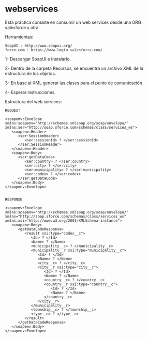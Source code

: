 # webservices

Esta práctica consiste en consumir un web services desde una ORG salesforce a otra

Herramientas:

	SoapUI : http://www.soapui.org/
	force.com : https://www.login.salesforce.com/

1- Descargar SoapUI e Instalarlo.

2- Dentro de la carpeta Recursos, se encuentra un archivo XML de la estructura de los objetos.

3- En base al XML generar las clases para el punto de comunicación.

4- Esperar instrucciones.


Estructura del web services:

	REQUEST

	<soapenv:Envelope xmlns:soapenv="http://schemas.xmlsoap.org/soap/envelope/" xmlns:ser="http://soap.sforce.com/schemas/class/services_ws">
	   <soapenv:Header>
	      <ser:SessionHeader>
	         <ser:sessionId> ? </ser:sessionId>
	      </ser:SessionHeader>
	   </soapenv:Header>
	   <soapenv:Body>
	      <ser:getDataCode>
	         <ser:country> ? </ser:country>
	         <ser:city> ? </ser:city>
	         <ser:municipality> ? </ser:municipality>
	         <ser:codex> ? </ser:codex>
	      </ser:getDataCode>
	   </soapenv:Body>
	</soapenv:Envelope>


	RESPONSE

	<soapenv:Envelope xmlns:soapenv="http://schemas.xmlsoap.org/soap/envelope/" xmlns="http://soap.sforce.com/schemas/class/services_ws" xmlns:xsi="http://www.w3.org/2001/XMLSchema-instance">
	   <soapenv:Body>
	      <getDataCodeResponse>
	         <result xsi:type="codex__c">
	            <Id> ? </Id>
	            <Name> ? </Name>
	            <municipality__c> ? </municipality__c>
	            <municipality__r xsi:type="municipality__c">
	               <Id> ? </Id>
	               <Name> ? </Name>
	               <city__c> ? </city__c>
	               <city__r xsi:type="city__c">
	                  <Id> ? </Id>
	                  <Name> ? </Name>
	                  <country__c> ? </country__c>
	                  <country__r xsi:type="country__c">
	                     <Id> ? </Id>
	                     <Name> ? </Name>
	                  </country__r>
	               </city__r>
	            </municipality__r>
	            <township__c> ? </township__c>
	            <type__c> ? </type__c>
			 </result>
	      </getDataCodeResponse>
	   </soapenv:Body>
	</soapenv:Envelope>

